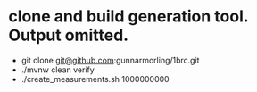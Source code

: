 # clone and build generation tool. Output omitted.
- git clone git@github.com:gunnarmorling/1brc.git
- ./mvnw clean verify
- ./create_measurements.sh 1000000000
